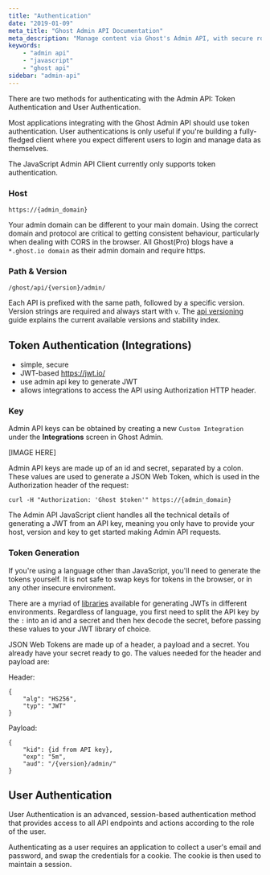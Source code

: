 ```yaml
---
title: "Authentication"
date: "2019-01-09"
meta_title: "Ghost Admin API Documentation"
meta_description: "Manage content via Ghost's Admin API, with secure role-based authentication. Read more on Ghost Docs 👉"
keywords:
    - "admin api"
    - "javascript"
    - "ghost api"
sidebar: "admin-api"
---
```


There are two methods for authenticating with the Admin API: Token Authentication and User Authentication.

Most applications integrating with the Ghost Admin API should use token authentication. User authentications is only useful if you're building a fully-fledged client where you expect different users to login and manage data as themselves.

The JavaScript Admin API Client currently only supports token authentication.

### Host

`https://{admin_domain}`

Your admin domain can be different to your main domain.
Using the correct domain and protocol are critical to getting consistent behaviour, particularly when dealing with CORS in the browser.
All Ghost(Pro) blogs have a `*.ghost.io domain` as their admin domain and require https.

### Path & Version

`/ghost/api/{version}/admin/`

Each API is prefixed with the same path, followed by a specific version. Version strings are required and always start with `v`. The [api versioning](/faq/api-versioning/) guide explains the current available versions and stability index.



## Token Authentication (Integrations)

- simple, secure
- JWT-based https://jwt.io/
- use admin api key to generate JWT
- allows integrations to access the API using Authorization HTTP header.


### Key

Admin API keys can be obtained by creating a new `Custom Integration` under the **Integrations** screen in Ghost Admin.

[IMAGE HERE]

Admin API keys are made up of an id and secret, separated by a colon.
These values are used to generate a JSON Web Token, which is used in the Authorization header of the request:

`curl -H "Authorization: 'Ghost $token'" https://{admin_domain}`

The Admin API JavaScript client handles all the technical details of generating a JWT from an API key, meaning you only have to provide your host, version and key to get started making Admin API requests.

### Token Generation

If you're using a language other than JavaScript, you'll need to generate the tokens yourself. It is not safe to swap keys for tokens in the browser, or in any other insecure environment.

There are a myriad of [libraries](https://jwt.io/#libraries) available for generating JWTs in different environments. Regardless of language, you first need to split the API key by the `:` into an id and a secret and then hex decode the secret, before passing these values to your JWT library of choice.

JSON Web Tokens are made up of a header, a payload and a secret. You already have your secret ready to go. The values needed for the header and payload are:

Header:

```
{
    "alg": "HS256",
    "typ": "JWT"
}
```

Payload:

```
{
    "kid": {id from API key},
    "exp": "5m",
    "aud": "/{version}/admin/"
}
```

## User Authentication

User Authentication is an advanced, session-based authentication method that provides access to all API endpoints and actions according to the role of the user.

Authenticating as a user requires an application to collect a user's email and password, and swap the credentials for a cookie. The cookie is then used to maintain a session.